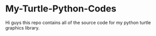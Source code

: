 # My-Turtle-Python-Codes

Hi guys this repo contains all of the source code for my python turtle graphics library.
